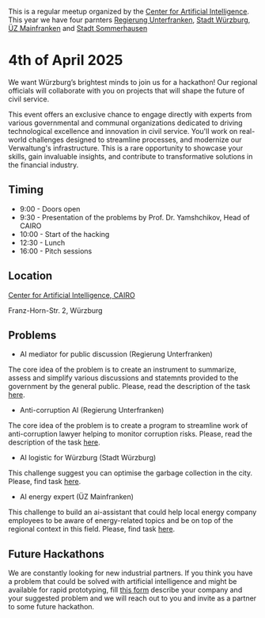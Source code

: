 This is a regular meetup organized by the [Center for Artificial Intelligence](https://www.thws.de/forschung/institute/cairo/). This year we have four parnters [Regierung Unterfranken](https://www.regierung.unterfranken.bayern.de/), [Stadt Würzburg](https://www.wuerzburg.de/), [ÜZ Mainfranken](https://www.uez.de/) and [Stadt Sommerhausen](https://www.sommerhausen.de/en/)

# 4th of April 2025

We want Würzburg’s brightest minds to join us for a hackathon! Our regional officials will collaborate with you on projects that will shape the future of civil service.

This event offers an exclusive chance to engage directly with experts from various governmental and communal organizations dedicated to driving technological excellence and innovation in civil service. You'll work on real-world challenges designed to streamline processes, and modernize our Verwaltung's infrastructure. This is a rare opportunity to showcase your skills, gain invaluable insights, and contribute to transformative solutions in the financial industry.

## Timing  

* 9:00 - Doors open
* 9:30 - Presentation of the problems by Prof. Dr. Yamshchikov, Head of CAIRO
* 10:00 - Start of the hacking
* 12:30 - Lunch
* 16:00 - Pitch sessions

## Location

[Center for Artificial Intelligence, CAIRO](https://maps.app.goo.gl/R6jWrfCHYtWgTZyQ8)

Franz-Horn-Str. 2, Würzburg

## Problems

* AI mediator for public discussion (Regierung Unterfranken)

The core idea of the problem is to create an instrument to summarize, assess and simplify various discussions and statemnts provided to the government by the general public. Please, read the description of the task [here](https://github.com/i-yam/hackathon/blob/main/challenge1/KURVE.md).

* Anti-corruption AI  (Regierung Unterfranken)

The core idea of the problem is to create a program to streamline work of anti-corruption lawyer helping to monitor corruption risks. Please, read the description of the task [here](https://github.com/i-yam/hackathon/blob/main/challenge2/anti-corruption.md).
  
* AI logistic for Würzburg (Stadt Würzburg)

This challenge suggest you can optimise the garbage collection in the city. Please, find task [here](https://github.com/i-yam/hackathon/blob/main/challenge3/logistics.md).
 
* AI energy expert (ÜZ Mainfranken)

This challenge to build an ai-assistant that could help local energy company employees to be aware of energy-related topics and be on top of the regional context in this field. Please, find task [here](https://github.com/i-yam/hackathon/blob/main/challenge4/infohub.md).

## Future Hackathons

We are constantly looking for new industrial partners. If you think you have a problem that could be solved with artificial intelligence and might be available for rapid prototyping, fill [this form](https://forms.gle/WNRBabQK7rs5JiDp9) describe your company and your suggested problem and we will reach out to you and invite as a partner to some future hackathon.

